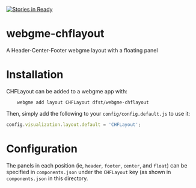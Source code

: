 [![Stories in Ready](https://badge.waffle.io/dfst/webgme-chflayout.png?label=ready&title=Ready)](https://waffle.io/dfst/webgme-chflayout)
# webgme-chflayout
A Header-Center-Footer webgme layout with a floating panel

# Installation
CHFLayout can be added to a webgme app with:

```
    webgme add layout CHFLayout dfst/webgme-chflayout
```

Then, simply add the following to your `config/config.default.js` to use it:

``` javascript
config.visualization.layout.default = 'CHFLayout';
```

# Configuration

The panels in each position (ie, `header`, `footer`, `center`, and `float`) can be specified in `components.json` under the `CHFLayout` key (as shown in `components.json` in this directory.
